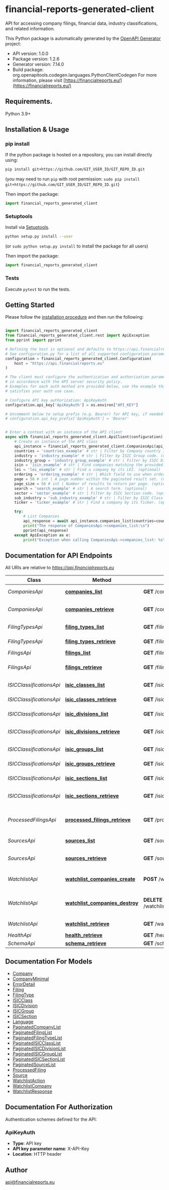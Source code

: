 # financial-reports-generated-client
API for accessing company filings, financial data, industry classifications, and related information.

This Python package is automatically generated by the [OpenAPI Generator](https://openapi-generator.tech) project:

- API version: 1.0.0
- Package version: 1.2.6
- Generator version: 7.14.0
- Build package: org.openapitools.codegen.languages.PythonClientCodegen
For more information, please visit [https://financialreports.eu/](https://financialreports.eu/)

## Requirements.

Python 3.9+

## Installation & Usage
### pip install

If the python package is hosted on a repository, you can install directly using:

```sh
pip install git+https://github.com/GIT_USER_ID/GIT_REPO_ID.git
```
(you may need to run `pip` with root permission: `sudo pip install git+https://github.com/GIT_USER_ID/GIT_REPO_ID.git`)

Then import the package:
```python
import financial_reports_generated_client
```

### Setuptools

Install via [Setuptools](http://pypi.python.org/pypi/setuptools).

```sh
python setup.py install --user
```
(or `sudo python setup.py install` to install the package for all users)

Then import the package:
```python
import financial_reports_generated_client
```

### Tests

Execute `pytest` to run the tests.

## Getting Started

Please follow the [installation procedure](#installation--usage) and then run the following:

```python

import financial_reports_generated_client
from financial_reports_generated_client.rest import ApiException
from pprint import pprint

# Defining the host is optional and defaults to https://api.financialreports.eu
# See configuration.py for a list of all supported configuration parameters.
configuration = financial_reports_generated_client.Configuration(
    host = "https://api.financialreports.eu"
)

# The client must configure the authentication and authorization parameters
# in accordance with the API server security policy.
# Examples for each auth method are provided below, use the example that
# satisfies your auth use case.

# Configure API key authorization: ApiKeyAuth
configuration.api_key['ApiKeyAuth'] = os.environ["API_KEY"]

# Uncomment below to setup prefix (e.g. Bearer) for API key, if needed
# configuration.api_key_prefix['ApiKeyAuth'] = 'Bearer'


# Enter a context with an instance of the API client
async with financial_reports_generated_client.ApiClient(configuration) as api_client:
    # Create an instance of the API class
    api_instance = financial_reports_generated_client.CompaniesApi(api_client)
    countries = 'countries_example' # str | Filter by Company country ISO Alpha-2 code(s). Comma-separated for multiple values (e.g., US,GB,DE). (optional)
    industry = 'industry_example' # str | Filter by ISIC Group code. (optional)
    industry_group = 'industry_group_example' # str | Filter by ISIC Division code. (optional)
    isin = 'isin_example' # str | Find companies matching the provided ISIN. (optional)
    lei = 'lei_example' # str | Find a company by its LEI. (optional)
    ordering = 'ordering_example' # str | Which field to use when ordering the results. (optional)
    page = 56 # int | A page number within the paginated result set. (optional)
    page_size = 56 # int | Number of results to return per page. (optional)
    search = 'search_example' # str | A search term. (optional)
    sector = 'sector_example' # str | Filter by ISIC Section code. (optional)
    sub_industry = 'sub_industry_example' # str | Filter by ISIC Class code. (optional)
    ticker = 'ticker_example' # str | Find a company by its Ticker. (optional)

    try:
        # List Companies
        api_response = await api_instance.companies_list(countries=countries, industry=industry, industry_group=industry_group, isin=isin, lei=lei, ordering=ordering, page=page, page_size=page_size, search=search, sector=sector, sub_industry=sub_industry, ticker=ticker)
        print("The response of CompaniesApi->companies_list:\n")
        pprint(api_response)
    except ApiException as e:
        print("Exception when calling CompaniesApi->companies_list: %s\n" % e)

```

## Documentation for API Endpoints

All URIs are relative to *https://api.financialreports.eu*

Class | Method | HTTP request | Description
------------ | ------------- | ------------- | -------------
*CompaniesApi* | [**companies_list**](docs/CompaniesApi.md#companies_list) | **GET** /companies/ | List Companies
*CompaniesApi* | [**companies_retrieve**](docs/CompaniesApi.md#companies_retrieve) | **GET** /companies/{id}/ | Retrieve Company Details
*FilingTypesApi* | [**filing_types_list**](docs/FilingTypesApi.md#filing_types_list) | **GET** /filing-types/ | List Filing Types
*FilingTypesApi* | [**filing_types_retrieve**](docs/FilingTypesApi.md#filing_types_retrieve) | **GET** /filing-types/{id}/ | Retrieve Filing Type
*FilingsApi* | [**filings_list**](docs/FilingsApi.md#filings_list) | **GET** /filings/ | List Filings
*FilingsApi* | [**filings_retrieve**](docs/FilingsApi.md#filings_retrieve) | **GET** /filings/{id}/ | Retrieve Filing Details
*ISICClassificationsApi* | [**isic_classes_list**](docs/ISICClassificationsApi.md#isic_classes_list) | **GET** /isic-classes/ | List ISIC Classes
*ISICClassificationsApi* | [**isic_classes_retrieve**](docs/ISICClassificationsApi.md#isic_classes_retrieve) | **GET** /isic-classes/{id}/ | Retrieve ISIC Class
*ISICClassificationsApi* | [**isic_divisions_list**](docs/ISICClassificationsApi.md#isic_divisions_list) | **GET** /isic-divisions/ | List ISIC Divisions
*ISICClassificationsApi* | [**isic_divisions_retrieve**](docs/ISICClassificationsApi.md#isic_divisions_retrieve) | **GET** /isic-divisions/{id}/ | Retrieve ISIC Division
*ISICClassificationsApi* | [**isic_groups_list**](docs/ISICClassificationsApi.md#isic_groups_list) | **GET** /isic-groups/ | List ISIC Groups
*ISICClassificationsApi* | [**isic_groups_retrieve**](docs/ISICClassificationsApi.md#isic_groups_retrieve) | **GET** /isic-groups/{id}/ | Retrieve ISIC Group
*ISICClassificationsApi* | [**isic_sections_list**](docs/ISICClassificationsApi.md#isic_sections_list) | **GET** /isic-sections/ | List ISIC Sections
*ISICClassificationsApi* | [**isic_sections_retrieve**](docs/ISICClassificationsApi.md#isic_sections_retrieve) | **GET** /isic-sections/{id}/ | Retrieve ISIC Section
*ProcessedFilingsApi* | [**processed_filings_retrieve**](docs/ProcessedFilingsApi.md#processed_filings_retrieve) | **GET** /processed-filings/{id}/ | Retrieve Processed Filing Content
*SourcesApi* | [**sources_list**](docs/SourcesApi.md#sources_list) | **GET** /sources/ | List Data Sources
*SourcesApi* | [**sources_retrieve**](docs/SourcesApi.md#sources_retrieve) | **GET** /sources/{id}/ | Retrieve Data Source
*WatchlistApi* | [**watchlist_companies_create**](docs/WatchlistApi.md#watchlist_companies_create) | **POST** /watchlist/companies/ | Add Company to Watchlist
*WatchlistApi* | [**watchlist_companies_destroy**](docs/WatchlistApi.md#watchlist_companies_destroy) | **DELETE** /watchlist/companies/{company_id}/ | Remove Company from Watchlist
*WatchlistApi* | [**watchlist_retrieve**](docs/WatchlistApi.md#watchlist_retrieve) | **GET** /watchlist/ | Get User&#39;s Watchlist
*HealthApi* | [**health_retrieve**](docs/HealthApi.md#health_retrieve) | **GET** /health/ | 
*SchemaApi* | [**schema_retrieve**](docs/SchemaApi.md#schema_retrieve) | **GET** /schema/ | 


## Documentation For Models

 - [Company](docs/Company.md)
 - [CompanyMinimal](docs/CompanyMinimal.md)
 - [ErrorDetail](docs/ErrorDetail.md)
 - [Filing](docs/Filing.md)
 - [FilingType](docs/FilingType.md)
 - [ISICClass](docs/ISICClass.md)
 - [ISICDivision](docs/ISICDivision.md)
 - [ISICGroup](docs/ISICGroup.md)
 - [ISICSection](docs/ISICSection.md)
 - [Language](docs/Language.md)
 - [PaginatedCompanyList](docs/PaginatedCompanyList.md)
 - [PaginatedFilingList](docs/PaginatedFilingList.md)
 - [PaginatedFilingTypeList](docs/PaginatedFilingTypeList.md)
 - [PaginatedISICClassList](docs/PaginatedISICClassList.md)
 - [PaginatedISICDivisionList](docs/PaginatedISICDivisionList.md)
 - [PaginatedISICGroupList](docs/PaginatedISICGroupList.md)
 - [PaginatedISICSectionList](docs/PaginatedISICSectionList.md)
 - [PaginatedSourceList](docs/PaginatedSourceList.md)
 - [ProcessedFiling](docs/ProcessedFiling.md)
 - [Source](docs/Source.md)
 - [WatchlistAction](docs/WatchlistAction.md)
 - [WatchlistCompany](docs/WatchlistCompany.md)
 - [WatchlistResponse](docs/WatchlistResponse.md)


<a id="documentation-for-authorization"></a>
## Documentation For Authorization


Authentication schemes defined for the API:
<a id="ApiKeyAuth"></a>
### ApiKeyAuth

- **Type**: API key
- **API key parameter name**: X-API-Key
- **Location**: HTTP header


## Author

api@financialreports.eu


